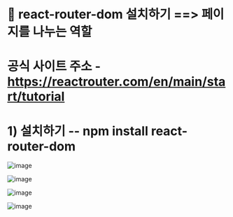 #   🥯  react-router-dom  설치하기   ==> 페이지를 나누는 역할

#   공식 사이트 주소 - https://reactrouter.com/en/main/start/tutorial

# 1) 설치하기  --     npm install react-router-dom 

![image](https://github.com/understanding963852/604react/assets/60366769/af3c99a5-63f2-45b2-b046-08a5bf590f71)


![image](https://github.com/understanding963852/604react/assets/60366769/4e44deae-8ece-4373-9048-13e858aaf7dd)

![image](https://github.com/understanding963852/604react/assets/60366769/35f68bbe-1536-495f-b815-147ceb4bb78a)

![image](https://github.com/understanding963852/604react/assets/60366769/925876fd-fa68-4098-9261-6d015a286394)
